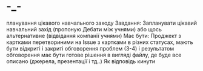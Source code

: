 # -_-
планування цікавого навчального заходу 
Завдання: 
Запланувати цікавий навчальний захід (пропоную Дебати між учнями) або щось альтернативне (відвідання компанії учнями)
Має бути: Проджект з картками перетвориними на Issue з картками в різних статусах, мають бути відкриті і закриті обговорення проблем (3-4) і результатом обговорення має бути готове рішення в вигляді файлу, де буде все описано (джерела, презентації і тд..)
Як відповідь кинути 
